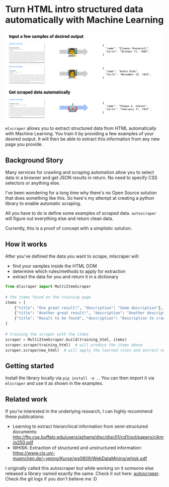 # Turn HTML intro structured data automatically with Machine Learning
![How it works](.github/how-it-works.png)

`mlscraper` allows you to extract structured data from HTML automatically with Machine Learning.
You train it by providing a few examples of your desired output.
It will then be able to extract this information from any new page you provide.

## Background Story
Many services for crawling and scraping automation allow you to select data in a browser and get JSON results in return.
No need to specify CSS selectors or anything else.

I've been wondering for a long time why there's no Open Source solution that does something like this.
So here's my attempt at creating a python library to enable automatic scraping.

All you have to do is define some examples of scraped data.
`autoscraper` will figure out everything else and return clean data.

Currently, this is a proof of concept with a simplistic solution.

## How it works
After you've defined the data you want to scrape, mlscraper will:

- find your samples inside the HTML DOM
- determine which rules/methods to apply for extraction
- extract the data for you and return it in a dictionary

```python
from mlscraper import MultiItemScraper

# the items found on the training page
items = [
    {"title": "One great result!", "description": "Some description"},
    {"title": "Another great result!", "description": "Another description"},
    {"title": "Result to be found", "description": "Description to crawl"},
]

# training the scraper with the items
scraper = MultiItemScraper.build(training_html, items)
scraper.scrape(training_html)  # will produce the items above
scraper.scrape(new_html)  # will apply the learned rules and extract new items
```

## Getting started
Install the library locally via `pip install -e .`.
You can then import it via `mlscraper` and use it as shown in the examples.

## Related work
If you're interested in the underlying research, I can highly recommend these publications:

- Learning to extract hierarchical information from semi-structured documents: http://ftp.cse.buffalo.edu/users/azhang/disc/disc01/cd1/out/papers/cikm/p250.pdf
- WHISK: Extraction of structured and unstructured information: https://www.cis.uni-muenchen.de/~yeong/Kurse/ws0809/WebDataMining/whisk.pdf

I originally called this autoscraper but while working on it someone else released a library named exactly the same.
Check it out here: [autoscraper](https://github.com/alirezamika/autoscraper).
Check the git logs if you don't believe me :D
